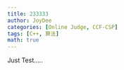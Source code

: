 ```yaml
---
title: 233333
author: JoyDee
categories: [Online Judge, CCF-CSP]
tags: [C++, 算法]
math: true
---
```


Just Test.....